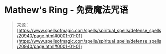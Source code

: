<!--yml

category: 未分类

date: 2024-06-12 19:04:09

-->

# Mathew's Ring - 免费魔法咒语

> 来源：[https://www.spellsofmagic.com/spells/spiritual_spells/defense_spells/20940/page.html#0001-01-01](https://www.spellsofmagic.com/spells/spiritual_spells/defense_spells/20940/page.html#0001-01-01)
